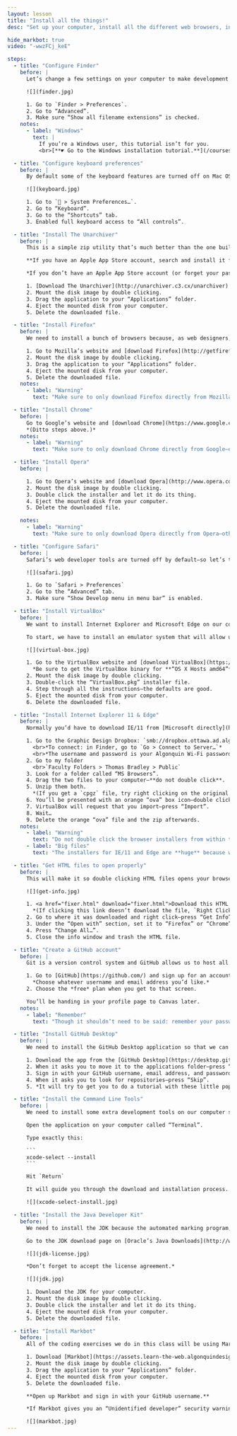 ```yaml
---
layout: lesson
title: "Install all the things!"
desc: "Set up your computer, install all the different web browsers, install a code editor, and set up GitHub."

hide_markbot: true
video: "-wwzFCj_keE"

steps:
  - title: "Configure Finder"
    before: |
      Let’s change a few settings on your computer to make development life easier.

      ![](finder.jpg)

      1. Go to `Finder > Preferences`.
      2. Go to “Advanced”.
      3. Make sure “Show all filename extensions” is checked.
    notes:
      - label: "Windows"
        text: |
          If you’re a Windows user, this tutorial isn’t for you.
          <br>[**☛ Go to the Windows installation tutorial.**](/courses/web-dev-1/install-all-the-things-windows/)

  - title: "Configure keyboard preferences"
    before: |
      By default some of the keyboard features are turned off on Mac OS X—let’s fix that.

      ![](keyboard.jpg)

      1. Go to ` > System Preferences…`.
      2. Go to “Keyboard”.
      3. Go to the “Shortcuts” tab.
      3. Enabled full keyboard access to “All controls”.

  - title: "Install The Unarchiver"
    before: |
      This is a simple zip utility that’s much better than the one built into Mac OS X. *It’s one of those apps I install on every Mac I touch.*

      **If you have an Apple App Store account, search and install it from there.**

      *If you don’t have an Apple App Store account (or forget your password):*

      1. [Download The Unarchiver](http://unarchiver.c3.cx/unarchiver) from the website.
      2. Mount the disk image by double clicking.
      3. Drag the application to your “Applications” folder.
      4. Eject the mounted disk from your computer.
      5. Delete the downloaded file.

  - title: "Install Firefox"
    before: |
      We need to install a bunch of browsers because, as web designers, we don’t know what browser someone will be using—so we need to test our websites in all of them.

      1. Go to Mozilla’s website and [download Firefox](http://getfirefox.com/).
      2. Mount the disk image by double clicking.
      3. Drag the application to your “Applications” folder.
      4. Eject the mounted disk from your computer.
      5. Delete the downloaded file.
    notes:
      - label: "Warning"
        text: "Make sure to only download Firefox directly from Mozilla—other websites may inject malware."

  - title: "Install Chrome"
    before: |
      Go to Google’s website and [download Chrome](https://www.google.com/chrome/).
      *(Ditto steps above.)*
    notes:
      - label: "Warning"
        text: "Make sure to only download Chrome directly from Google—other websites may inject malware."

  - title: "Install Opera"
    before: |

      1. Go to Opera’s website and [download Opera](http://www.opera.com/).
      2. Mount the disk image by double clicking.
      3. Double click the installer and let it do its thing.
      4. Eject the mounted disk from your computer.
      5. Delete the downloaded file.

    notes:
      - label: "Warning"
        text: "Make sure to only download Opera directly from Opera—other websites may inject malware."

  - title: "Configure Safari"
    before: |
      Safari’s web developer tools are turned off by default—so let’s turn them on.

      ![](safari.jpg)

      1. Go to `Safari > Preferences`
      2. Go to the “Advanced” tab.
      3. Make sure “Show Develop menu in menu bar” is enabled.

  - title: "Install VirtualBox"
    before: |
      We want to install Internet Explorer and Microsoft Edge on our computers but they browsers only run on Windows.

      To start, we have to install an emulator system that will allow us to run Windows alongside Mac OS X.

      ![](virtual-box.jpg)

      1. Go to the VirtualBox website and [download VirtualBox](https://www.virtualbox.org/wiki/Downloads).
        *Be sure to get the VirtualBox binary for **“OS X Hosts amd64”**.*
      2. Mount the disk image by double clicking.
      3. Double-click the “VirtualBox.pkg” installer file.
      4. Step through all the instructions—the defaults are good.
      5. Eject the mounted disk from your computer.
      6. Delete the downloaded file.

  - title: "Install Internet Explorer 11 & Edge"
    before: |
      Normally you’d have to download IE/11 from [Microsoft directly](http://modern.ie)—but I’ve gone ahead and done that because it’s faster over the school network.

      1. Go to the Graphic Design Dropbox: `smb://dropbox.ottawa.ad.algonquincollege.com`
        <br>*To connect: in Finder, go to `Go > Connect to Server…`*
        <br>*The username and password is your Algonquin Wi-Fi password.*
      2. Go to my folder
        <br>`Faculty Folders > Thomas Bradley > Public`
      3. Look for a folder called “MS Browsers”.
      4. Drag the two files to your computer—**do not double click**.
      5. Unzip them both.
        *(If you get a `cpgz` file, try right clicking on the original `zip` and pressing `Open With > The Unarchiver`.)*
      6. You’ll be presented with an orange “ova” box icon—double click it.
      7. VirtualBox will request that you import—press “Import”.
      8. Wait…
      9. Delete the orange “ova” file and the zip afterwards.
    notes:
      - label: "Warning"
        text: "Do not double click the browser installers from within the dropbox!"
      - label: "Big files"
        text: "The installers for IE/11 and Edge are **huge** because we’re actually installing two complete copies of Windows on our computer."

  - title: "Get HTML files to open properly"
    before: |
      This will make it so double clicking HTML files opens your browser instead of a code editor.

      ![](get-info.jpg)

      1. <a href="fixer.html" download="fixer.html">Download this HTML file.</a>
        *(If clicking this link doesn’t download the file, `Right Click > Download Linked File`.)*
      2. Go to where it was downloaded and right click—press “Get Info”.
      3. Under the “Open with” section, set it to “Firefox” or “Chrome”.
      4. Press “Change All…”.
      5. Close the info window and trash the HTML file.

  - title: "Create a GitHub account"
    before: |
      Git is a version control system and GitHub allows us to host all our code & websites online. (More on these two things next week.)

      1. Go to [GitHub](https://github.com/) and sign up for an account.
        *Choose whatever username and email address you’d like.*
      2. Choose the *free* plan when you get to that screen.

      You’ll be handing in your profile page to Canvas later.
    notes:
      - label: "Remember"
        text: "Though it shouldn’t need to be said: remember your password!"

  - title: "Install GitHub Desktop"
    before: |
      We need to install the GitHub Desktop application so that we can manage and upload our code to GitHub.

      1. Download the app from the [GitHub Desktop](https://desktop.github.com/) website.
      2. When it asks you to move it to the applications folder—press “Move to Applications Folder”.
      3. Sign in with your GitHub username, email address, and password.
      4. When it asks you to look for repositories—press “Skip”.
      5. *It will try to get you to do a tutorial with these little pop-up bubbles—don’t bother, press the little “x” icon on the bubble.*

  - title: "Install the Command Line Tools"
    before: |
      We need to install some extra development tools on our computer so Markbot can work well.

      Open the application on your computer called “Terminal”.

      Type exactly this:

      ```
      xcode-select --install
      ```

      Hit `Return`

      It will guide you through the download and installation process.

      ![](xcode-select-install.jpg)

  - title: "Install the Java Developer Kit"
    before: |
      We need to install the JDK because the automated marking program, Markbot, needs access to Java for performing some of it’s tasks.

      Go to the JDK download page on [Oracle’s Java Downloads](http://www.oracle.com/technetwork/java/javase/downloads/jdk8-downloads-2133151.html) website.

      ![](jdk-license.jpg)

      *Don’t forget to accept the license agreement.*

      ![](jdk.jpg)

      1. Download the JDK for your computer.
      2. Mount the disk image by double clicking.
      3. Double click the installer and let it do its thing.
      4. Eject the mounted disk from your computer.
      5. Delete the downloaded file.

  - title: "Install Markbot"
    before: |
      All of the coding exercises we do in this class will be using Markbot to automatically grade your work. So, we need to set that up.

      1. Download [Markbot](https://assets.learn-the-web.algonquindesign.ca/markbot/Install%20Markbot.dmg). (*or [Markbot for Windows](https://assets.learn-the-web.algonquindesign.ca/markbot/Markbot%20Setup.exe)*)
      2. Mount the disk image by double clicking.
      3. Drag the application to your “Applications” folder.
      4. Eject the mounted disk from your computer.
      5. Delete the downloaded file.

      **Open up Markbot and sign in with your GitHub username.**

      *If Markbot gives you an “Unidentified developer” security warning—instead of double-clicking, right click and press `Open`*

      ![](markbot.jpg)
---
```

